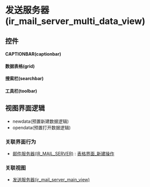 # 发送服务器(ir_mail_server_multi_data_view)  <!-- {docsify-ignore-all} -->



## 控件
#### CAPTIONBAR(captionbar)
#### 数据表格(grid)
#### 搜索栏(searchbar)
#### 工具栏(toolbar)

## 视图界面逻辑
  * newdata(预置新建数据逻辑)
  * opendata(预置打开数据逻辑)


### 关联界面行为
  * [邮件服务器(IR_MAIL_SERVER)](module/base/ir_mail_server) : [表格界面_新建操作](module/base/ir_mail_server#界面行为)

### 关联视图
  * [发送服务器(ir_mail_server_main_view)](app/view/ir_mail_server_main_view)

<script>
 const { createApp } = Vue
  createApp({
    data() {
      return {

      }
    }
  }).use(ElementPlus).mount('#app')
</script>